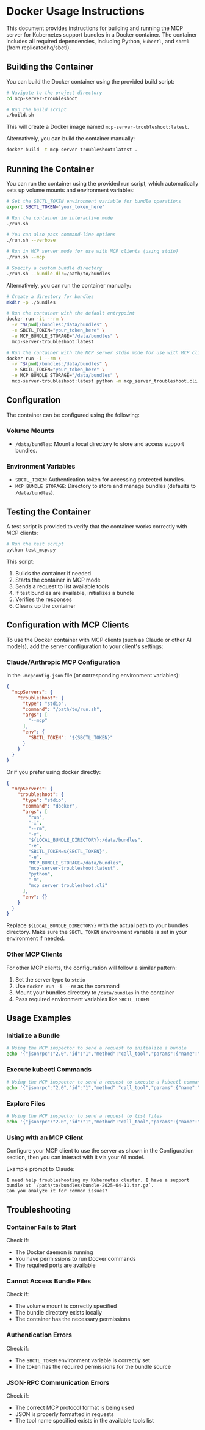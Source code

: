 # Docker Usage Instructions

This document provides instructions for building and running the MCP server for Kubernetes support bundles in a Docker container. The container includes all required dependencies, including Python, `kubectl`, and `sbctl` (from replicatedhq/sbctl).

## Building the Container

You can build the Docker container using the provided build script:

```bash
# Navigate to the project directory
cd mcp-server-troubleshoot

# Run the build script
./build.sh
```

This will create a Docker image named `mcp-server-troubleshoot:latest`.

Alternatively, you can build the container manually:

```bash
docker build -t mcp-server-troubleshoot:latest .
```

## Running the Container

You can run the container using the provided run script, which automatically sets up volume mounts and environment variables:

```bash
# Set the SBCTL_TOKEN environment variable for bundle operations
export SBCTL_TOKEN="your_token_here"

# Run the container in interactive mode
./run.sh

# You can also pass command-line options
./run.sh --verbose

# Run in MCP server mode for use with MCP clients (using stdio)
./run.sh --mcp

# Specify a custom bundle directory
./run.sh --bundle-dir=/path/to/bundles
```

Alternatively, you can run the container manually:

```bash
# Create a directory for bundles
mkdir -p ./bundles

# Run the container with the default entrypoint
docker run -it --rm \
  -v "$(pwd)/bundles:/data/bundles" \
  -e SBCTL_TOKEN="your_token_here" \
  -e MCP_BUNDLE_STORAGE="/data/bundles" \
  mcp-server-troubleshoot:latest

# Run the container with the MCP server stdio mode for use with MCP clients
docker run -i --rm \
  -v "$(pwd)/bundles:/data/bundles" \
  -e SBCTL_TOKEN="your_token_here" \
  -e MCP_BUNDLE_STORAGE="/data/bundles" \
  mcp-server-troubleshoot:latest python -m mcp_server_troubleshoot.cli
```

## Configuration

The container can be configured using the following:

### Volume Mounts

- `/data/bundles`: Mount a local directory to store and access support bundles.

### Environment Variables

- `SBCTL_TOKEN`: Authentication token for accessing protected bundles.
- `MCP_BUNDLE_STORAGE`: Directory to store and manage bundles (defaults to `/data/bundles`).

## Testing the Container

A test script is provided to verify that the container works correctly with MCP clients:

```bash
# Run the test script
python test_mcp.py
```

This script:
1. Builds the container if needed
2. Starts the container in MCP mode
3. Sends a request to list available tools
4. If test bundles are available, initializes a bundle
5. Verifies the responses
6. Cleans up the container

## Configuration with MCP Clients

To use the Docker container with MCP clients (such as Claude or other AI models), add the server configuration to your client's settings:

### Claude/Anthropic MCP Configuration

In the `.mcpconfig.json` file (or corresponding environment variables):

```json
{
  "mcpServers": {
    "troubleshoot": {
      "type": "stdio",
      "command": "/path/to/run.sh",
      "args": [
        "--mcp"
      ],
      "env": {
        "SBCTL_TOKEN": "${SBCTL_TOKEN}"
      }
    }
  }
}
```

Or if you prefer using docker directly:

```json
{
  "mcpServers": {
    "troubleshoot": {
      "type": "stdio",
      "command": "docker",
      "args": [
        "run",
        "-i",
        "--rm",
        "-v", 
        "${LOCAL_BUNDLE_DIRECTORY}:/data/bundles",
        "-e",
        "SBCTL_TOKEN=${SBCTL_TOKEN}",
        "-e",
        "MCP_BUNDLE_STORAGE=/data/bundles",
        "mcp-server-troubleshoot:latest",
        "python",
        "-m",
        "mcp_server_troubleshoot.cli"
      ],
      "env": {}
    }
  }
}
```

Replace `${LOCAL_BUNDLE_DIRECTORY}` with the actual path to your bundles directory. Make sure the `SBCTL_TOKEN` environment variable is set in your environment if needed.

### Other MCP Clients

For other MCP clients, the configuration will follow a similar pattern:

1. Set the server type to `stdio`
2. Use `docker run -i --rm` as the command
3. Mount your bundles directory to `/data/bundles` in the container
4. Pass required environment variables like `SBCTL_TOKEN`

## Usage Examples

### Initialize a Bundle

```bash
# Using the MCP inspector to send a request to initialize a bundle
echo '{"jsonrpc":"2.0","id":"1","method":"call_tool","params":{"name":"initialize_bundle","arguments":{"source":"/data/bundles/bundle.tar.gz"}}}' | ./run.sh --mcp
```

### Execute kubectl Commands

```bash
# Using the MCP inspector to send a request to execute a kubectl command
echo '{"jsonrpc":"2.0","id":"1","method":"call_tool","params":{"name":"kubectl","arguments":{"command":"get pods"}}}' | ./run.sh --mcp
```

### Explore Files

```bash
# Using the MCP inspector to send a request to list files
echo '{"jsonrpc":"2.0","id":"1","method":"call_tool","params":{"name":"list_files","arguments":{"path":"/"}}}' | ./run.sh --mcp
```

### Using with an MCP Client

Configure your MCP client to use the server as shown in the Configuration section, then you can interact with it via your AI model.

Example prompt to Claude:
```
I need help troubleshooting my Kubernetes cluster. I have a support bundle at `/path/to/bundles/bundle-2025-04-11.tar.gz`. 
Can you analyze it for common issues?
```

## Troubleshooting

### Container Fails to Start

Check if:
- The Docker daemon is running
- You have permissions to run Docker commands
- The required ports are available

### Cannot Access Bundle Files

Check if:
- The volume mount is correctly specified
- The bundle directory exists locally
- The container has the necessary permissions

### Authentication Errors

Check if:
- The `SBCTL_TOKEN` environment variable is correctly set
- The token has the required permissions for the bundle source

### JSON-RPC Communication Errors

Check if:
- The correct MCP protocol format is being used
- JSON is properly formatted in requests
- The tool name specified exists in the available tools list